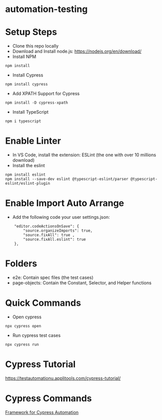 # automation-testing

# Setup Steps
- Clone this repo locally
- Download and Install node.js: https://nodejs.org/en/download/
- Install NPM
```
npm install
```
- Install Cypress
```
npm install cypress
```
- Add XPATH Support for Cypress

```
npm install -D cypress-xpath
```
- Install TypeScript

```
npm i typescript
```

# Enable Linter
- In VS Code, install the extension: ESLint (the one with over 10 millions download)
- Install the eslint

```
npm install eslint
npm install --save-dev eslint @typescript-eslint/parser @typescript-eslint/eslint-plugin
```

# Enable Import Auto Arrange
- Add the following code your user settings.json:
```
    "editor.codeActionsOnSave": {
        "source.organizeImports": true,
        "source.fixAll": true ,
        "source.fixAll.eslint": true
    },
```

# Folders
- e2e: Contain spec files (the test cases)
- page-objects: Contain the Constant, Selector, and Helper functions

# Quick Commands
- Open cypress

```
npx cypress open
```
- Run cypress test cases

```
npx cypress run
```

# Cypress Tutorial
https://testautomationu.applitools.com/cypress-tutorial/

# Cypress Commands
[Framework for Cypress Automation](https://docs.cypress.io/api/commands/get)